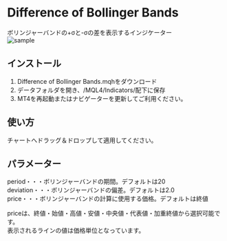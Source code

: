 # Difference of Bollinger Bands
ボリンジャーバンドの+σと-σの差を表示するインジケーター  
![sample](https://user-images.githubusercontent.com/14832366/27269572-0281a0dc-54f3-11e7-9f4f-968db652edf6.png)



## インストール
1. Difference of Bollinger Bands.mqhをダウンロード
2. データフォルダを開き、/MQL4/Indicators/配下に保存
3. MT4を再起動またはナビゲーターを更新してご利用ください。


## 使い方
チャートへドラッグ＆ドロップして適用してください。


## パラメーター
period・・・ボリンジャーバンドの期間。デフォルトは20  
deviation・・・ボリンジャーバンドの偏差。デフォルトは2.0  
price・・・ボリンジャーバンドの計算に使用する価格。デフォルトは終値  

priceは、終値・始値・高値・安値・中央値・代表値・加重終値から選択可能です。  
表示されるラインの値は価格単位となっています。
